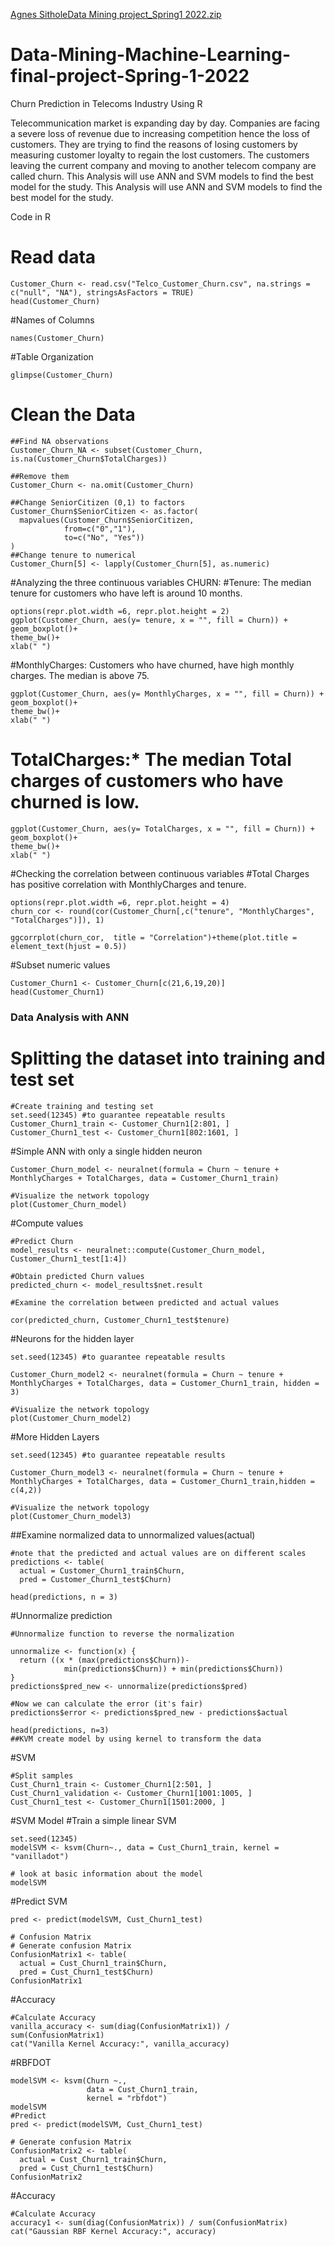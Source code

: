 [Agnes SitholeData Mining project_Spring1 2022.zip](https://github.com/agnesstuprojects/Data-Mining-Machine-Learning-final-project-Spring-1-2022/files/8158131/Agnes.SitholeData.Mining.project_Spring1.2022.zip)
# Data-Mining-Machine-Learning-final-project-Spring-1-2022
Churn Prediction in Telecoms Industry Using R 

Telecommunication market is expanding day by day. Companies are facing a severe loss of revenue due to increasing competition hence the loss of customers. They are trying to find the reasons of losing customers by measuring customer loyalty to regain the lost customers. The customers leaving the current company and moving to another telecom company are called churn. This Analysis will use ANN and SVM models to find the best model for the study.
This Analysis will use ANN and SVM models to find the best model for the study.

Code in R
# Read data
```{r}
Customer_Churn <- read.csv("Telco_Customer_Churn.csv", na.strings = c("null", "NA"), stringsAsFactors = TRUE)
head(Customer_Churn)
```

#Names of Columns
```{r}
names(Customer_Churn)
```

#Table Organization
```{r}
glimpse(Customer_Churn)
```

# Clean the Data
```{r}
##Find NA observations
Customer_Churn_NA <- subset(Customer_Churn, is.na(Customer_Churn$TotalCharges))

##Remove them 
Customer_Churn <- na.omit(Customer_Churn)

##Change SeniorCitizen (0,1) to factors
Customer_Churn$SeniorCitizen <- as.factor(
  mapvalues(Customer_Churn$SeniorCitizen,
            from=c("0","1"),
            to=c("No", "Yes"))
)
##Change tenure to numerical
Customer_Churn[5] <- lapply(Customer_Churn[5], as.numeric)
```
#Analyzing the three continuous variables CHURN:
#Tenure: The median tenure for customers who have left is around 10 months.
```{r}
options(repr.plot.width =6, repr.plot.height = 2)
ggplot(Customer_Churn, aes(y= tenure, x = "", fill = Churn)) + 
geom_boxplot()+ 
theme_bw()+
xlab(" ")
```
#MonthlyCharges: Customers who have churned, have high monthly charges. The median is above 75.
```{r}
ggplot(Customer_Churn, aes(y= MonthlyCharges, x = "", fill = Churn)) + 
geom_boxplot()+ 
theme_bw()+
xlab(" ")
```
# TotalCharges:* The median Total charges of customers who have churned is low.
```{r}
ggplot(Customer_Churn, aes(y= TotalCharges, x = "", fill = Churn)) + 
geom_boxplot()+ 
theme_bw()+
xlab(" ")
```
#Checking the correlation between continuous variables
#Total Charges has positive correlation with MonthlyCharges and tenure.
```{r}
options(repr.plot.width =6, repr.plot.height = 4)
churn_cor <- round(cor(Customer_Churn[,c("tenure", "MonthlyCharges", "TotalCharges")]), 1)

ggcorrplot(churn_cor,  title = "Correlation")+theme(plot.title = element_text(hjust = 0.5))
```

#Subset numeric values
```{r}
Customer_Churn1 <- Customer_Churn[c(21,6,19,20)]
head(Customer_Churn1)
```

### Data Analysis with ANN
# Splitting the dataset into training and test set
```{r}
#Create training and testing set
set.seed(12345) #to guarantee repeatable results
Customer_Churn1_train <- Customer_Churn1[2:801, ]
Customer_Churn1_test <- Customer_Churn1[802:1601, ]
```

#Simple ANN with only a single hidden neuron
```{r}
Customer_Churn_model <- neuralnet(formula = Churn ~ tenure + MonthlyCharges + TotalCharges, data = Customer_Churn1_train)

#Visualize the network topology
plot(Customer_Churn_model)
```
#Compute values
```{r}
#Predict Churn 
model_results <- neuralnet::compute(Customer_Churn_model, Customer_Churn1_test[1:4])

#Obtain predicted Churn values
predicted_churn <- model_results$net.result

#Examine the correlation between predicted and actual values

cor(predicted_churn, Customer_Churn1_test$tenure)
```

#Neurons for the hidden layer
```{r}
set.seed(12345) #to guarantee repeatable results

Customer_Churn_model2 <- neuralnet(formula = Churn ~ tenure + MonthlyCharges + TotalCharges, data = Customer_Churn1_train, hidden = 3)

#Visualize the network topology
plot(Customer_Churn_model2)
```

#More Hidden Layers
```{r}
set.seed(12345) #to guarantee repeatable results

Customer_Churn_model3 <- neuralnet(formula = Churn ~ tenure + MonthlyCharges + TotalCharges, data = Customer_Churn1_train,hidden = c(4,2))  

#Visualize the network topology
plot(Customer_Churn_model3)
```
##Examine normalized data to unnormalized values(actual)
```{r}
#note that the predicted and actual values are on different scales
predictions <- table( 
  actual = Customer_Churn1_train$Churn,
  pred = Customer_Churn1_test$Churn)

head(predictions, n = 3)
```
#Unnormalize prediction
```{r}
#Unnormalize function to reverse the normalization

unnormalize <- function(x) {
  return ((x * (max(predictions$Churn))-
            min(predictions$Churn)) + min(predictions$Churn))
}
predictions$pred_new <- unnormalize(predictions$pred)

#Now we can calculate the error (it's fair)
predictions$error <- predictions$pred_new - predictions$actual

head(predictions, n=3)
##KVM create model by using kernel to transform the data
```

#SVM
```{r}
#Split samples
Cust_Churn1_train <- Customer_Churn1[2:501, ]
Cust_Churn1_validation <- Customer_Churn1[1001:1005, ]
Cust_Churn1_test <- Customer_Churn1[1501:2000, ]
```

#SVM Model
#Train a simple linear SVM
```{r}
set.seed(12345)
modelSVM <- ksvm(Churn~., data = Cust_Churn1_train, kernel = "vanilladot")

# look at basic information about the model
modelSVM
```

#Predict SVM
```{r}
pred <- predict(modelSVM, Cust_Churn1_test)

# Confusion Matrix
# Generate confusion Matrix
ConfusionMatrix1 <- table(
  actual = Cust_Churn1_train$Churn,
  pred = Cust_Churn1_test$Churn)
ConfusionMatrix1
```

#Accuracy
```{r}
#Calculate Accuracy
vanilla_accuracy <- sum(diag(ConfusionMatrix1)) / sum(ConfusionMatrix1)
cat("Vanilla Kernel Accuracy:", vanilla_accuracy)
```

#RBFDOT
```{r}
modelSVM <- ksvm(Churn ~.,
                 data = Cust_Churn1_train,
                 kernel = "rbfdot")
modelSVM
#Predict
pred <- predict(modelSVM, Cust_Churn1_test)

# Generate confusion Matrix
ConfusionMatrix2 <- table( 
  actual = Cust_Churn1_train$Churn,
  pred = Cust_Churn1_test$Churn)
ConfusionMatrix2
```

#Accuracy
```{r}
#Calculate Accuracy
accuracy1 <- sum(diag(ConfusionMatrix)) / sum(ConfusionMatrix)
cat("Gaussian RBF Kernel Accuracy:", accuracy)
```
